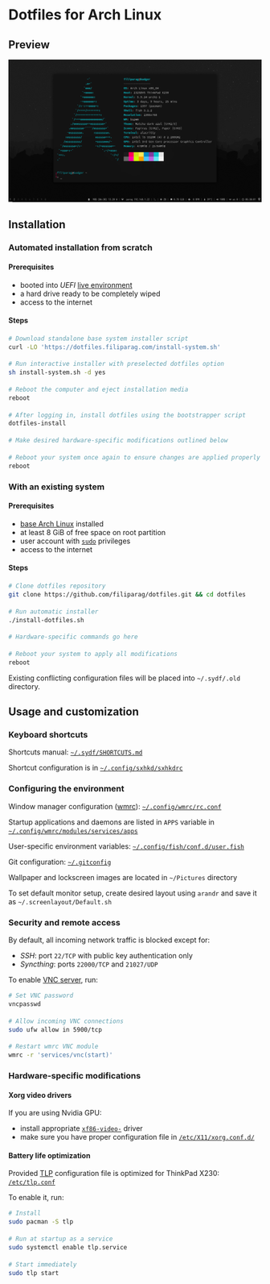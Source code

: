 # Dotfiles for Arch Linux

## Preview

![screenshot](./screenshot.gif "Screenshot showcase made on 2021-01-08")

## Installation

### Automated installation from scratch

#### Prerequisites
- booted into *UEFI*
[live environment](https://wiki.archlinux.org/index.php/Installation_guide#Boot_the_live_environment)
- a hard drive ready to be completely wiped
- access to the internet

#### Steps
```bash
# Download standalone base system installer script
curl -LO 'https://dotfiles.filiparag.com/install-system.sh'

# Run interactive installer with preselected dotfiles option
sh install-system.sh -d yes

# Reboot the computer and eject installation media
reboot

# After logging in, install dotfiles using the bootstrapper script
dotfiles-install

# Make desired hardware-specific modifications outlined below

# Reboot your system once again to ensure changes are applied properly
reboot
```

### With an existing system

#### Prerequisites
- [base Arch Linux](https://wiki.archlinux.org/index.php/Installation_guide) installed
- at least 8 GiB of free space on root partition
- user account with [`sudo`](https://wiki.archlinux.org/index.php/Sudo#Example_entries) privileges
- access to the internet

#### Steps
```bash
# Clone dotfiles repository
git clone https://github.com/filiparag/dotfiles.git && cd dotfiles

# Run automatic installer
./install-dotfiles.sh

# Hardware-specific commands go here

# Reboot your system to apply all modifications
reboot
```
Existing conflicting configuration files will be placed into `~/.sydf/.old` directory.

## Usage and customization

### Keyboard shortcuts

Shortcuts manual: [`~/.sydf/SHORTCUTS.md`](./SHORTCUTS.md)

Shortcut configuration is in [`~/.config/sxhkd/sxhkdrc`](./home/filiparag/.config/sxhkd/sxhkdrc)

### Configuring the environment

Window manager configuration ([wmrc](https://github.com/filiparag/wmrc/)):
[`~/.config/wmrc/rc.conf`](./home/filiparag/.config/wmrc/rc.conf)

Startup applications and daemons are listed in `APPS` variable in
[`~/.config/wmrc/modules/services/apps`](./home/filiparag/.config/wmrc/modules/services/apps)

User-specific environment variables:
[`~/.config/fish/conf.d/user.fish`](./home/filiparag/.config/fish/conf.d/user.fish)

Git configuration: [`~/.gitconfig`](./home/filiparag/.gitconfig)

Wallpaper and lockscreen images are located in `~/Pictures` directory

To set default monitor setup, create desired layout using `arandr`
and save it as `~/.screenlayout/Default.sh`

### Security and remote access

By default, all incoming network traffic is blocked except for:
- *SSH*: port `22/TCP` with public key authentication only
- *Syncthing*: ports `22000/TCP` and `21027/UDP`

To enable [VNC server](https://wiki.archlinux.org/index.php/TigerVNC), run:
``` bash
# Set VNC password
vncpasswd

# Allow incoming VNC connections
sudo ufw allow in 5900/tcp

# Restart wmrc VNC module
wmrc -r 'services/vnc(start)'
```

### Hardware-specific modifications

#### Xorg video drivers

If you are using Nvidia GPU:

- install appropriate [`xf86-video-`](https://wiki.archlinux.org/index.php?title=Xorg#Driver_installation) driver
- make sure you have proper configuration file in [`/etc/X11/xorg.conf.d/`](./etc/X11/xorg.conf.d/)

#### Battery life optimization

Provided [TLP](https://wiki.archlinux.org/index.php/TLP) configuration file
is optimized for ThinkPad X230: [`/etc/tlp.conf`](./etc/tlp.conf)

To enable it, run:
```bash
# Install
sudo pacman -S tlp

# Run at startup as a service
sudo systemctl enable tlp.service

# Start immediately
sudo tlp start
```
